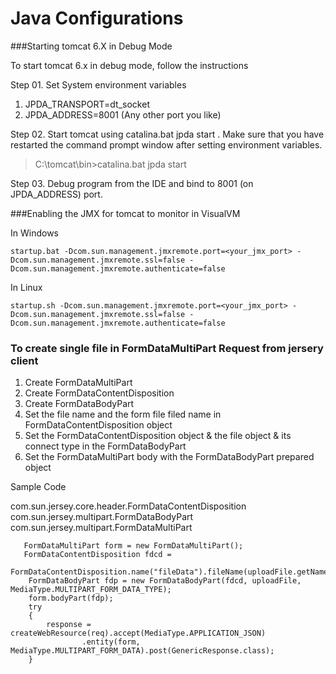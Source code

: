# Java Configurations

###Starting tomcat 6.X in Debug Mode

To start tomcat 6.x in debug mode, follow the instructions

Step 01. Set System environment variables

 1. JPDA_TRANSPORT=dt_socket
 2. JPDA_ADDRESS=8001 (Any other port you like)

Step 02. Start tomcat using catalina.bat jpda start . Make sure that you have restarted the command prompt window after setting environment variables.

> C:\tomcat\bin>catalina.bat jpda start

Step 03. Debug program from the IDE and bind to 8001 (on JPDA_ADDRESS) port.




###Enabling the JMX for tomcat to monitor in VisualVM

In Windows
    
    startup.bat -Dcom.sun.management.jmxremote.port=<your_jmx_port> -Dcom.sun.management.jmxremote.ssl=false -Dcom.sun.management.jmxremote.authenticate=false
    
In Linux
    
    startup.sh -Dcom.sun.management.jmxremote.port=<your_jmx_port> -Dcom.sun.management.jmxremote.ssl=false -Dcom.sun.management.jmxremote.authenticate=false




### To create single file in  FormDataMultiPart Request from jersery client

1. Create FormDataMultiPart
2. Create FormDataContentDisposition
3. Create FormDataBodyPart
4. Set the file name and the form file filed name in FormDataContentDisposition object
5. Set the FormDataContentDisposition object & the file object & its connect type in the FormDataBodyPart
6. Set the FormDataMultiPart body with the FormDataBodyPart prepared object


Sample Code

com.sun.jersey.core.header.FormDataContentDisposition
com.sun.jersey.multipart.FormDataBodyPart
com.sun.jersey.multipart.FormDataMultiPart



       FormDataMultiPart form = new FormDataMultiPart();
       FormDataContentDisposition fdcd =     
         FormDataContentDisposition.name("fileData").fileName(uploadFile.getName()).build();
		FormDataBodyPart fdp = new FormDataBodyPart(fdcd, uploadFile, MediaType.MULTIPART_FORM_DATA_TYPE);
		form.bodyPart(fdp);
		try
		{
			response = createWebResource(req).accept(MediaType.APPLICATION_JSON)
					.entity(form, MediaType.MULTIPART_FORM_DATA).post(GenericResponse.class);
		}
